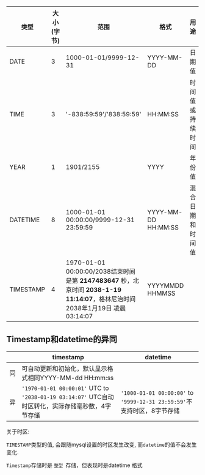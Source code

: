 | 类型      | 大小 (字节) | 范围                                                         | 格式                | 用途             |
| --------- | ----------- | ------------------------------------------------------------ | ------------------- | ---------------- |
| DATE      | 3           | 1000-01-01/9999-12-31                                        | YYYY-MM-DD          | 日期值           |
| TIME      | 3           | '-838:59:59'/'838:59:59'                                     | HH:MM:SS            | 时间值或持续时间 |
| YEAR      | 1           | 1901/2155                                                    | YYYY                | 年份值           |
| DATETIME  | 8           | 1000-01-01 00:00:00/9999-12-31 23:59:59                      | YYYY-MM-DD HH:MM:SS | 混合日期和时间值 |
| TIMESTAMP | 4           | 1970-01-01 00:00:00/2038结束时间是第 **2147483647** 秒，北京时间 **2038-1-19 11:14:07**，格林尼治时间 2038年1月19日 凌晨 03:14:07 | YYYYMMDD HHMMSS     |                  |



## Timestamp和datetime的异同

|      | timestamp                                                    | datetime                                                     |
| ---- | ------------------------------------------------------------ | ------------------------------------------------------------ |
| 同   | 可自动更新和初始化，默认显示格式相同YYYY-MM-dd HH:mm:ss      |                                                              |
| 异   | `'1970-01-01 00:00:01'` UTC to `'2038-01-19 03:14:07'` UTC自动时区转化，实际存储毫秒数，4字节存储 | `'1000-01-01 00:00:00'` to `'9999-12-31 23:59:59'`不支持时区，8字节存储 |

关于时区:

`TIMESTAMP`类型的值, 会跟随mysql设置的时区发生改变, 而`datetime`的值不会发生变化.

`Timestamp`存储时是 `整型 `存储，但表现时是datetime 格式